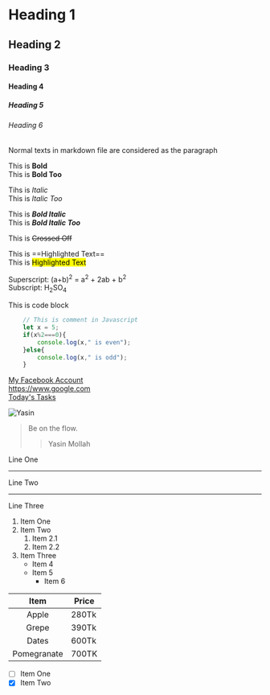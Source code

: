 <!-- Heading 1 - 6 --> 
# Heading 1
## Heading 2
### Heading 3
#### Heading 4
##### Heading 5
###### Heading 6

<!-- Paragraph -->
Normal texts in markdown file are considered as the paragraph

<!-- Bold Text, **text** or __Bold__ -->
This is **Bold**  
This is __Bold Too__

<!-- Italic Texts, *Italic* or _Italic_ -->
Tihs is *Italic*  
This is _Italic Too_

<!-- Bold Italic, ***BI*** or ___BI___ -->
This is ***Bold Italic***  
This is ___Bold Italic Too___

<!-- Crossed Of, ~~CO~~ -->
This is ~~Crossed Off~~

<!-- Highlighted Text -->
This is ==Highlighted Text==   <!-- it doesn't work -->  
This is <mark> Highlighted Text</mark> <!-- Use mark tag instead -->

<!-- Superscript & Subscript -->
Superscript: (a+b)<sup>2</sup> = a<sup>2</sup> + 2ab + b<sup>2</sup>  
Subscript: H<sub>2</sub>SO<sub>4</sub>

<!-- Code Snipped , ```js ```-->
This is code block  
```js
    // This is comment in Javascript
    let x = 5;
    if(x%2===0){
        console.log(x," is even");
    }else{
        console.log(x," is odd");
    }
```

<!-- Initiating Links, [Texts](source/hyperlink) -->
[My Facebook Account](https://www.facebook.com/mymofcl)  
<https://www.google.com>  
[Today's Tasks](../Day_05/Scripts/index.js)

<!-- Image, ![Image Title](Image Source) -->
![Yasin](https://media.licdn.com/dms/image/v2/D5603AQHBXI-ZlRm2uQ/profile-displayphoto-shrink_200_200/profile-displayphoto-shrink_200_200/0/1720399798379?e=2147483647&v=beta&t=EqjwCJ-8gcU7GGdRtQUw38Tl78ZM5gETSYHXJWztAFs)

<!-- Block-Quotes, > / >> .. -->
>Be on the flow.
>>Yasin Mollah

<!-- Horizontal Rules, *** or ___ -->
Line One  
*** 
Line Two  
___
Line Three

<!-- Lists, *,-, +, -->
1. Item One
2. Item Two
    1. Item 2.1
    1. Item 2.2
3. Item Three
    * Item 4
    + Item 5
        - Item 6 
        

<!-- Tables, || br |--|  -->
| Item | Price |
|:----:|-------|
|Apple | 280Tk |
|Grepe | 390Tk |
|Dates | 600Tk |
|Pomegranate| 700TK |

<!-- CheckBox , - [] or - [x] -->
- [ ] Item One
- [x] Item Two
